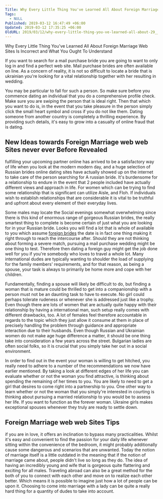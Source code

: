 ```yaml
---
Title: Why Every Little Thing You've Learned All About Foreign Marriage  Web  Sites Is Incorrect and What You Ought To Understand
Tags:
  - NULL
Published: 2019-03-12 16:47:49 +06:00
Updated: 2019-03-12 17:35:25 +06:00
OldURL: 2019/03/12/why-every-little-thing-you-ve-learned-all-about-29__trashed/
---
```


Why Every Little Thing You've Learned All About Foreign Marriage  Web  Sites Is Incorrect and What You Ought To Understand <p>If you want to search for a mail purchase bride you are going to want to only log in and find a perfect web site.  Mail purchase brides are often available on line.  As a concern of reality, it is not so difficult to locate a bride that is ukrainian you're looking for a vital relationship together with her resulting in wedding. </p>   <p>You may be particular to fall for such a person.  So make sure before you commence dating an individual that you do a comprehensive profile check.  Make sure you are swiping the person that is ideal right.  Then that which you want to do is, in the event that you take pleasure in the person simply click the small heart symbol and cross if you do not like them.  Dating someone from another country is completely a thrilling experience.  By providing such details, it's easy to grow into a casualty of online fraud that is dating. </p>  <h2>New Ideas towards Foreign Marriage web web  Sites never ever Before Revealed </h2> <p>fulfilling your upcoming partner online has arrived to be a satisfactory way of  life when you look at the modern modern day, and a huge selection of Russian brides online dating sites have actually showed up on the internet to take care of the person searching for A russian bride.  It's burdensome for a relationship to endure in the event that 2 people included have actually different views and approach in life.  For women which can be trying to find some relationship that is significant can utilize Aisle, and Floh.  If individuals wish to establish relationships that are considerable it is vital to be truthful and upfront about every element of their everyday lives. </p>   <p>Some males may locate the Social evenings somewhat overwhelming since there is this kind of enormous range of gorgeous Russian brides, the really smartest thing to complete is become certain of just what you are looking for in your Russian bride.  Looks you will find a lot that is whole of available to you which assume <a href="https://rose-brides.com/">foreign brides</a> the date is in fact one thing making it right through to reach the intercourse after.  Should they are not thinking about forming a severe match, pursuing a mail purchase wedding might be one thing to test.<!--more-->  Therefore then dating a foreign guy might get the job done well for you if you're somebody who loves to travel a whole lot.  Many international dudes are typically wanting to shoulder the load of supplying for the family members' requirements, and for that reason, as being  a spouse, your task is always to primarily be home more and cope with her children. </p> <p>Fundamentally, finding a spouse will likely be difficult to do, but finding a woman that is mature could be thrilled to get into a companionship with a person must not be an daunting task to have to execute.  No girl could perhaps tolerate rudeness or whenever she is addressed just like  a trophy.  Even though there are lots of women that are actually quite happy with their relationship by having a international man, such setup really comes with different drawbacks, too.  A lot of females feel therefore accountable in regards to the topic which they just allow it consume at them in place of precisely handling the problem through guidance and appropriate interaction due to their husbands.  Even though Russian and Ukrainian women do not make age huge difference a matter, it should be one thing take into consideration a few years across the street.  Bulgarian ladies are often social folks, so it is crucial that you simply   take her out in a social environment. </p> <p>In order to find out in the event your woman is willing to get hitched, you really need to adhere to a number of the recommendations we now have earlier mentioned. By taking a look at different edges of her life you can evaluate whether or not the woman you find attractive, is thinking about spending the remaining of her times to  you.  You are likely to need to get a girl that desires to come right into a partnership to  you.  One other way to learn whether or not the woman that you simply're interested in courting is thinking about pursuing a married relationship to  you would be to assess her life.  If you want to function as the forever woman.  Ukraine girls makes exceptional spouses whenever they truly are ready to settle down. </p>  <h2> Foreign Marriage web  web Sites Tips</h2> <p>if you are in love, it offers an inclination to bypass many practicalities.  Whilst it's easy and convenient to find the passion for your daily life whenever sitting within the convenience of the bedroom, it might probably additionally cause some dangerous and scenarios that are unwanted.  Today the notion of marriage itself is a little outdated in the meaning that if the notion of marriage came about, people didn't live so long as they do. The idea of having an incredibly young and wife that is gorgeous quite flattering and exciting for all males.  Traveling abroad can also be a great method for the both of you to connect with each other and move on to realize each other better.  Which means it is possible to imagine  just  how a lot of people can be upon it. Choosing  to come into marriage with a lady can be quite a really hard thing for a quantity of dudes to take into account. </p>
